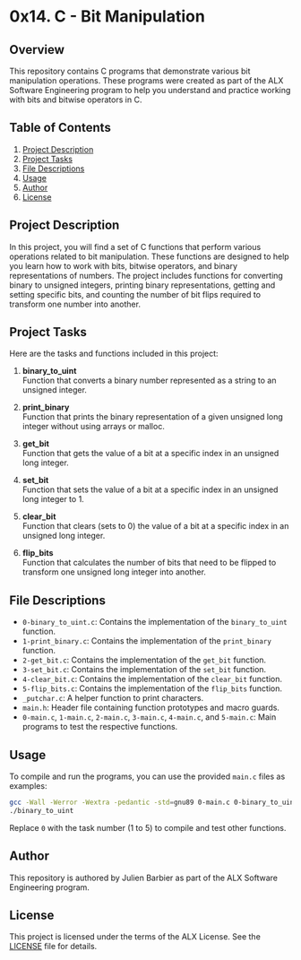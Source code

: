 # 0x14. C - Bit Manipulation

## Overview

This repository contains C programs that demonstrate various bit manipulation operations. These programs were created as part of the ALX Software Engineering program to help you understand and practice working with bits and bitwise operators in C.

## Table of Contents

1. [Project Description](#project-description)
2. [Project Tasks](#project-tasks)
3. [File Descriptions](#file-descriptions)
4. [Usage](#usage)
5. [Author](#author)
6. [License](#license)

## Project Description

In this project, you will find a set of C functions that perform various operations related to bit manipulation. These functions are designed to help you learn how to work with bits, bitwise operators, and binary representations of numbers. The project includes functions for converting binary to unsigned integers, printing binary representations, getting and setting specific bits, and counting the number of bit flips required to transform one number into another.

## Project Tasks

Here are the tasks and functions included in this project:

1. **binary_to_uint**  
   Function that converts a binary number represented as a string to an unsigned integer.

2. **print_binary**  
   Function that prints the binary representation of a given unsigned long integer without using arrays or malloc.

3. **get_bit**  
   Function that gets the value of a bit at a specific index in an unsigned long integer.

4. **set_bit**  
   Function that sets the value of a bit at a specific index in an unsigned long integer to 1.

5. **clear_bit**  
   Function that clears (sets to 0) the value of a bit at a specific index in an unsigned long integer.

6. **flip_bits**  
   Function that calculates the number of bits that need to be flipped to transform one unsigned long integer into another.

## File Descriptions

- `0-binary_to_uint.c`: Contains the implementation of the `binary_to_uint` function.
- `1-print_binary.c`: Contains the implementation of the `print_binary` function.
- `2-get_bit.c`: Contains the implementation of the `get_bit` function.
- `3-set_bit.c`: Contains the implementation of the `set_bit` function.
- `4-clear_bit.c`: Contains the implementation of the `clear_bit` function.
- `5-flip_bits.c`: Contains the implementation of the `flip_bits` function.
- `_putchar.c`: A helper function to print characters.
- `main.h`: Header file containing function prototypes and macro guards.
- `0-main.c`, `1-main.c`, `2-main.c`, `3-main.c`, `4-main.c`, and `5-main.c`: Main programs to test the respective functions.

## Usage

To compile and run the programs, you can use the provided `main.c` files as examples:

```bash
gcc -Wall -Werror -Wextra -pedantic -std=gnu89 0-main.c 0-binary_to_uint.c _putchar.c -o binary_to_uint
./binary_to_uint
```

Replace `0` with the task number (1 to 5) to compile and test other functions.

## Author

This repository is authored by Julien Barbier as part of the ALX Software Engineering program.

## License

This project is licensed under the terms of the ALX License. See the [LICENSE](LICENSE) file for details.
